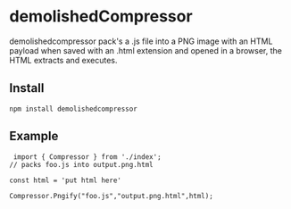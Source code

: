 # demolishedCompressor

demolishedcompressor pack's a .js file into a PNG image with an HTML payload when saved with an .html extension and opened in a browser, the HTML extracts and executes.

## Install

    npm install demolishedcompressor

## Example


     import { Compressor } from './index';
    // packs foo.js into output.png.html
    
    const html = 'put html here'

    Compressor.Pngify("foo.js","output.png.html",html);



